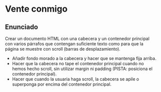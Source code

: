 # Vente conmigo

## Enunciado

Crear un documento HTML con una cabecera y un contenedor principal con varios párrafos que contengan suficiente texto como para que la página se muestre con scroll (barras de desplazamiento).

- Añadir fondo morado a la cabecera y hacer que se mantenga fija arriba.
- Hacer que la cabecera no tape el contenedor principal cuando no hemos hecho scroll, sin utilizar margin ni padding (PISTA: posiciona el contenedor principal).
- Hacer que cuando la usuaria haga scroll, la cabecera se apile o superponga por encima del contenedor principal.
